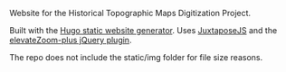 Website for the Historical Topographic Maps Digitization Project.

Built with the [Hugo static website generator](https://gohugo.io/). Uses [JuxtaposeJS](https://juxtapose.knightlab.com/) and the [elevateZoom-plus jQuery plugin](https://github.com/igorlino/elevatezoom-plus).

The repo does not include the static/img folder for file size reasons.